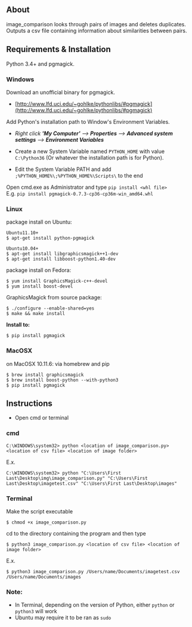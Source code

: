 ## About
image_comparison looks through pairs of images and deletes duplicates.  
Outputs a csv file containing information about similarities between pairs.
## Requirements & Installation
Python 3.4+ and pgmagick.
### Windows
Download an unofficial binary for pgmagick.
- [http://www.lfd.uci.edu/~gohlke/pythonlibs/#pgmagick](http://www.lfd.uci.edu/~gohlke/pythonlibs/#pgmagick)

Add Python's installation path to Window's Environment Variables.

- _Right click **'My Computer'** --> **Properties** --> **Advanced system settings** --> **Environment Variables**_

- Create a new System Variable named `PYTHON_HOME` with value `C:\Python36` (Or whatever the installation path is for Python).

- Edit the System Variable PATH and add `;%PYTHON_HOME%\;%PYTHON_HOME%\Scripts\` to the end

Open cmd.exe as Administrator and type `pip install <whl file>`  
E.g. `pip install pgmagick-0.7.3-cp36-cp36m-win_amd64.whl`
### Linux
package install on Ubuntu:
```
Ubuntu11.10+
$ apt-get install python-pgmagick

Ubuntu10.04+
$ apt-get install libgraphicsmagick++1-dev
$ apt-get install libboost-python1.40-dev
```
package install on Fedora:
```
$ yum install GraphicsMagick-c++-devel
$ yum install boost-devel
```
GraphicsMagick from source package:
```
$ ./configure --enable-shared=yes
$ make && make install
```
**Install to:**
```
$ pip install pgmagick
```
### MacOSX
on MacOSX 10.11.6:
via homebrew and pip
```
$ brew install graphicsmagick
$ brew install boost-python --with-python3
$ pip install pgmagick
```
## Instructions

- Open cmd or terminal
### cmd
```
C:\WINDOWS\system32> python <location of image_comparison.py> <location of csv file> <location of image folder>
```
E.x.
```
C:\WINDOWS\system32> python "C:\Users\First Last\Desktop\img\image_comparison.py" "C:\Users\First Last\Desktop\imagetest.csv" "C:\Users\First Last\Desktop\images"
```
### Terminal
Make the script executable
```
$ chmod +x image_comparison.py
```
cd to the directory containing the program and then type
```
$ python3 image_comparison.py <location of csv file> <location of image folder>
```
E.x.
```
$ python3 image_comparison.py /Users/name/Documents/imagetest.csv /Users/name/Documents/images
```
### Note:
- In Terminal, depending on the version of Python, either `python` or `python3` will work
- Ubuntu may require it to be ran as `sudo`
